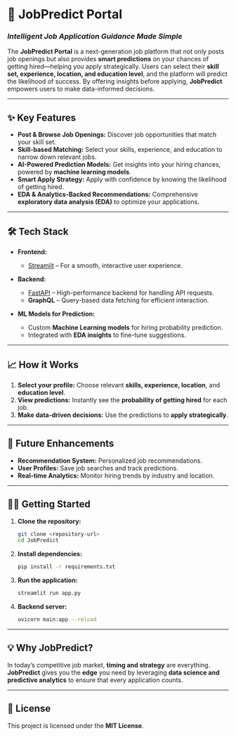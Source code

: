 # **🚀 JobPredict Portal**
### *Intelligent Job Application Guidance Made Simple*

The **JobPredict Portal** is a next-generation job platform that not only posts job openings but also provides **smart predictions** on your chances of getting hired—helping you apply strategically. Users can select their **skill set, experience, location, and education level**, and the platform will predict the likelihood of success. By offering insights before applying, **JobPredict** empowers users to make data-informed decisions.

---

## **✨ Key Features**
- **Post & Browse Job Openings:**
  Discover job opportunities that match your skill set.
- **Skill-based Matching:**
  Select your skills, experience, and education to narrow down relevant jobs.
- **AI-Powered Prediction Models:**
  Get insights into your hiring chances, powered by **machine learning models**.
- **Smart Apply Strategy:**
  Apply with confidence by knowing the likelihood of getting hired.
- **EDA & Analytics-Backed Recommendations:**
  Comprehensive **exploratory data analysis (EDA)** to optimize your applications.

---

## **🛠️ Tech Stack**
- **Frontend:**
  - [Streamlit](https://streamlit.io/) – For a smooth, interactive user experience.

- **Backend:**
  - [FastAPI](https://fastapi.tiangolo.com/) – High-performance backend for handling API requests.
  - **GraphQL** – Query-based data fetching for efficient interaction.

- **ML Models for Prediction:**
  - Custom **Machine Learning models** for hiring probability prediction.
  - Integrated with **EDA insights** to fine-tune suggestions.

---

## **📈 How it Works**
1. **Select your profile:** Choose relevant **skills, experience, location**, and **education level**.
2. **View predictions:** Instantly see the **probability of getting hired** for each job.
3. **Make data-driven decisions:** Use the predictions to **apply strategically**.

---

## **🚧 Future Enhancements**
- **Recommendation System:** Personalized job recommendations.
- **User Profiles:** Save job searches and track predictions.
- **Real-time Analytics:** Monitor hiring trends by industry and location.

---

## **🧑‍💻 Getting Started**

1. **Clone the repository:**
   ```bash
   git clone <repository-url>
   cd JobPredict
   ```

2. **Install dependencies:**
   ```bash
   pip install -r requirements.txt
   ```

3. **Run the application:**
   ```bash
   streamlit run app.py
   ```

4. **Backend server:**
   ```bash
   uvicorn main:app --reload
   ```

---

## **💡 Why JobPredict?**
In today’s competitive job market, **timing and strategy** are everything. **JobPredict** gives you the **edge** you need by leveraging **data science and predictive analytics** to ensure that every application counts.

---

## **📄 License**
This project is licensed under the **MIT License**.


